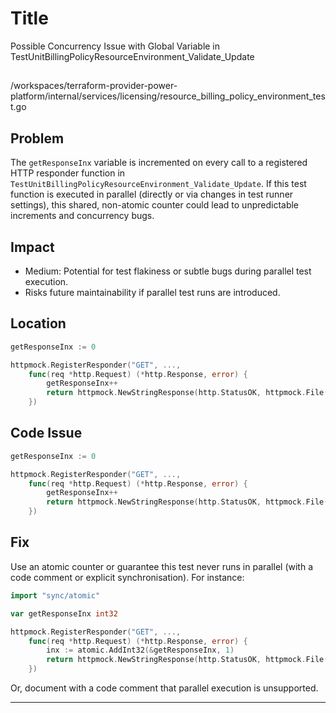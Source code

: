 # Title

Possible Concurrency Issue with Global Variable in TestUnitBillingPolicyResourceEnvironment_Validate_Update

##

/workspaces/terraform-provider-power-platform/internal/services/licensing/resource_billing_policy_environment_test.go

## Problem

The `getResponseInx` variable is incremented on every call to a registered HTTP responder function in `TestUnitBillingPolicyResourceEnvironment_Validate_Update`. If this test function is executed in parallel (directly or via changes in test runner settings), this shared, non-atomic counter could lead to unpredictable increments and concurrency bugs.

## Impact

- Medium: Potential for test flakiness or subtle bugs during parallel test execution.
- Risks future maintainability if parallel test runs are introduced.

## Location

```go
getResponseInx := 0

httpmock.RegisterResponder("GET", ...,
    func(req *http.Request) (*http.Response, error) {
        getResponseInx++
        return httpmock.NewStringResponse(http.StatusOK, httpmock.File(fmt.Sprintf("test/resource/environments/Validate_Update/get_environments_for_policy_%d.json", getResponseInx)).String()), nil
    })
```

## Code Issue

```go
getResponseInx := 0

httpmock.RegisterResponder("GET", ...,
    func(req *http.Request) (*http.Response, error) {
        getResponseInx++
        return httpmock.NewStringResponse(http.StatusOK, httpmock.File(fmt.Sprintf("test/resource/environments/Validate_Update/get_environments_for_policy_%d.json", getResponseInx)).String()), nil
    })
```

## Fix

Use an atomic counter or guarantee this test never runs in parallel (with a code comment or explicit synchronisation). For instance:

```go
import "sync/atomic"

var getResponseInx int32

httpmock.RegisterResponder("GET", ...,
    func(req *http.Request) (*http.Response, error) {
        inx := atomic.AddInt32(&getResponseInx, 1)
        return httpmock.NewStringResponse(http.StatusOK, httpmock.File(fmt.Sprintf("test/resource/environments/Validate_Update/get_environments_for_policy_%d.json", inx)).String()), nil
    })
```

Or, document with a code comment that parallel execution is unsupported.

---
